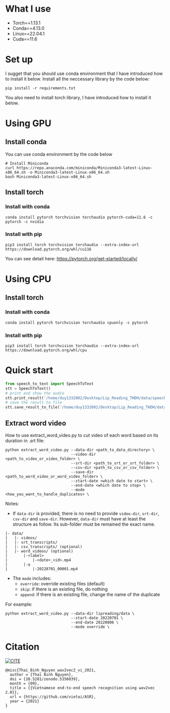 # What I use
- Torch==1.13.1
- Conda==4.13.0
- Linux==22.04.1
- Cuda==11.6
# Set up
I sugget that you should use conda environment that I have introduced how to install it below.
Install all the neccessary library by the code below:
```
pip install -r requirements.txt
```
You also need to install torch library, I have introduced how to install it below.
# Using GPU
## Install conda
You can use conda environment by the code below
```
# Install Miniconda
curl https://repo.anaconda.com/miniconda/Miniconda3-latest-Linux-x86_64.sh -o Miniconda3-latest-Linux-x86_64.sh
bash Miniconda3-latest-Linux-x86_64.sh
```
## Install torch
### Install with conda
```
conda install pytorch torchvision torchaudio pytorch-cuda=11.6 -c pytorch -c nvidia
```
### Install with pip
```
pip3 install torch torchvision torchaudio --extra-index-url https://download.pytorch.org/whl/cu116
```
You can see detail here: https://pytorch.org/get-started/locally/

# Using CPU
## Install torch
### Install with conda
```
conda install pytorch torchvision torchaudio cpuonly -c pytorch
```
### Install with pip
```
pip3 install torch torchvision torchaudio --extra-index-url https://download.pytorch.org/whl/cpu
```
# Quick start
```python
from speech_to_text import SpeechToText
stt = SpeechToText()
# print and show the audio
stt.print_result('/home/duy1332002/Desktop/Lip_Reading_THDH/data/speechtotext/t5.wav')
# save the result to file
stt.save_result_to_file('/home/duy1332002/Desktop/Lip_Reading_THDH/data/speechtotext/t5.wav', '/home/duy1332002/Desktop/Lip_Reading_THDH/data/speechtotext/test1.txt')
```

## Extract word video
How to use extract_word_video.py to cut video of each word based on its duration in .srt file:
```shell
python extract_word_video.py --data-dir <path_to_data_directory> \
                             --video-dir <path_to_video_or_video_folder> \
                             --srt-dir <path_to_srt_or_srt_folder> \
                             --csv-dir <path_to_csv_or_csv_folder> \
                             --save-dir <path_to_word_video_or_word_video_folder> \
                             --start-date <which date to start> \
                             --end-date <which date to stop> \
                             --mode <how_you_want_to_handle_duplicates> \
```
Notes:
* If `data-dir` is provided, there is no need to provide `video-dir`, `srt-dir`, `csv-dir` and `save-dir`. However, `data-dir` must have at least the structure as follow. Its sub-folder must be remained the exact name.
```
|- data/
|   |- videos/
|   |- srt_transcripts/
|   |- csv_transcripts/ (optional)
|   |- word_videos/ (optional)
|       |-<label>
|           |-<date>_<id>.mp4
|       |-ạ
|           |-20220701_00001.mp4
```
* The `mode` includes:
  * `override`: override existing files (default)
  * `skip`: if there is an existing file, do nothing
  * `append`: if there is an existing file, change the name of the duplicate

For example:
```shell
python extract_word_video.py --data-dir lipreading/data \
                             --start-date 20220701 \
                             --end-date 20220806 \
                             --mode override \
```

# Citation

[![CITE](https://zenodo.org/badge/DOI/10.5281/zenodo.5356039.svg)](https://github.com/vietai/ASR)

```text
@misc{Thai_Binh_Nguyen_wav2vec2_vi_2021,
  author = {Thai Binh Nguyen},
  doi = {10.5281/zenodo.5356039},
  month = {09},
  title = {{Vietnamese end-to-end speech recognition using wav2vec 2.0}},
  url = {https://github.com/vietai/ASR},
  year = {2021}
}
